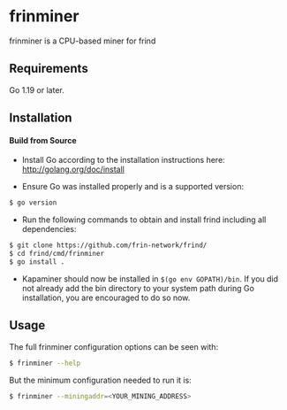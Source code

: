 # frinminer

frinminer is a CPU-based miner for frind

## Requirements

Go 1.19 or later.

## Installation

#### Build from Source

- Install Go according to the installation instructions here:
  http://golang.org/doc/install

- Ensure Go was installed properly and is a supported version:

```bash
$ go version
```

- Run the following commands to obtain and install frind including all dependencies:

```bash
$ git clone https://github.com/frin-network/frind/
$ cd frind/cmd/frinminer
$ go install .
```

- Kapaminer should now be installed in `$(go env GOPATH)/bin`. If you did
  not already add the bin directory to your system path during Go installation,
  you are encouraged to do so now.
  
## Usage

The full frinminer configuration options can be seen with:

```bash
$ frinminer --help
```

But the minimum configuration needed to run it is:
```bash
$ frinminer --miningaddr=<YOUR_MINING_ADDRESS>
```